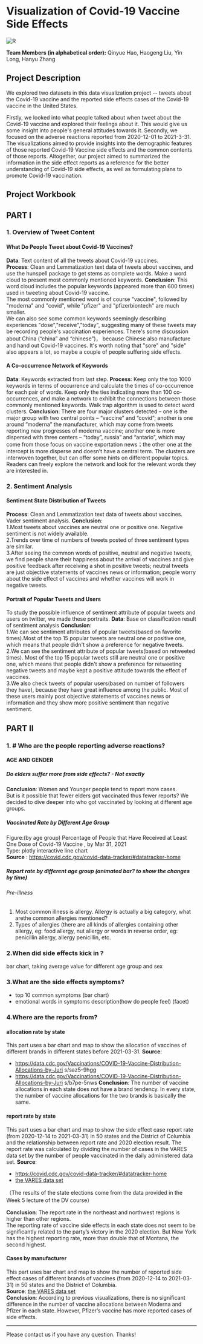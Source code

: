 # Visualization of Covid-19 Vaccine Side Effects

![R](https://img.shields.io/badge/r-%23276DC3.svg?style=for-the-badge&logo=r&logoColor=white)


**Team Members (in alphabetical order):**
Qinyue Hao, Haogeng Liu, Yin Long, Hanyu Zhang


## Project Description
We explored two datasets in this data visualization project -- tweets about the Covid-19 vaccine and the reported side effects cases of the Covid-19 vaccine in the United States. 

Firstly, we looked into what people talked about when tweet about the Covid-19 vaccine and explored their feelings about it. This would give us some insight into people's general attitudes towards it. 
Secondly, we focused on the adverse reactions reported from 2020-12-01 to 2021-3-31. The visualizations aimed to provide insights into the demographic features of those reported Covid-19 Vaccine side effects and the common contents of those reports. Altogether, our project aimed to summarized the information in the side effect reports as a reference for the better understanding of Covid-19 side effects, as well as formulating plans to promote Covid-19 vaccination.


## Project Workbook

## PART Ⅰ

### 1. Overview of Tweet Content

#### What Do People Tweet about Covid-19 Vaccines?
**Data**: Text content of all the tweets about Covid-19 vaccines.    
**Process**: Clean and Lemmatization text data of tweets about vaccines, and use the hunspell package to get stems as complete words. Make a word cloud to present most commonly mentioned keywords.
**Conclusion**: 
This word cloud includes the popular keywords (appeared more than 600 times) used in tweeting about Covid-19 vaccine.         
The most commonly mentioned word is of course "vaccine", followed by "moderna" and "covid", while "pfizer" and "pfizerbiontech" are much smaller.           
We can also see some common keywords seemingly describing experiences "dose","receive","today", suggesting many of these tweets may be recording people's vaccination experiences. There's some discussion about China (“china” and “chinese”)， because Chinese also manufacture and hand out Covid-19 vaccines. It's worth noting that "sore" and "side" also appears a lot, so maybe a couple of people suffering side effects.     

#### A Co-occurrence Network of Keywords
**Data**: Keywords extracted from last step.
**Process**: Keep only the top 1000 keywords in terms of occurrence and calculate the times of co-occurrence for each pair of words. Keep only the ties indicating more than 100 co-occurrences, and make a network to exhibit the connections between those commonly mentioned keywords. Walk trap algorithm is used to detect word clusters.
**Conclusion**: There are four major clusters detected – one is the major group with two central points – “vaccine” and “covid”; another is one around “moderna” the manufacturer, which may come from tweets reporting new progresses of moderna vaccine; another one is more dispersed with three centers – “today”, russia” and “antario”, which may come from those focus on vaccine exportation news；the other one at the intercept is more disperse and doesn’t have a central term. The clusters are interwoven together, but can offer some hints on different popular topics. Readers can freely explore the network and look for the relevant words they are interested in.


### 2. Sentiment Analysis
#### Sentiment State Distribution of Tweets
**Process**: Clean and Lemmatization text data of tweets about vaccines. Vader sentiment
analysis.
**Conclusion**:      
1.Most tweets about vaccines are neutral one or positive one. Negative sentiment is not widely available.           
2.Trends over time of numbers of tweets posted of three sentiment types are similar.            
3.After seeing the common words of positive, neutral and negative tweets, we find people share their happiness about the arrival of vaccines and give positive feedback after receiving a shot in positive tweets; neutral tweets are just objective statements of vaccines news or information; people worry about the side effect of vaccines and whether vaccines will work in negative tweets.    

#### Portrait of Popular Tweets and Users
To study the possible influence of sentiment attribute of popular tweets and users on twitter,
we made these portraits.
**Data**: Base on classification result of sentiment analysis
**Conclusion**:    
1.We can see sentiment attributes of popular tweets(based on favorite times).Most of the top 15 popular tweets are neutral one or positive one, which means that people didn't show a preference for negative tweets.           
2.We can see the sentiment attribute of popular tweets(based on retweeted times). Most of the top 15 popular tweets still are neutral one or positive one, which means that people didn't show a preference for retweeting negative tweets and maybe kept a positive attitude towards the effect of vaccines.      
3.We also check tweets of popular users(based on number of followers they have), because they have great influence among the public. Most of these users mainly post objective statements of vaccines news or information and they show more positive sentiment than negative sentiment.           


## PART Ⅱ
### 1. # Who are the people reporting adverse reactions?

#### AGE AND GENDER
##### Do elders suffer more from side effects? - Not exactly          
**Conclusion**: Women and Younger people tend to report more cases.                     
But is it possible that fewer elders got vaccinated thus fewer reports? We decided to dive deeper into who got vaccinated by looking at different age groups.    

##### Vaccinated Rate by Different Age Group                  
Figure:(by age group) Percentage of People that Have Received at Least One Dose of Covid-19 Vaccine , by Mar 31, 2021            
Type: plotly interactive line chart           
**Source** : https://covid.cdc.gov/covid-data-tracker/#datatracker-home         

##### Report rate by different age group (animated bar? to show the changes by time)
###### Pre-illness
1) Most common illness is allergy. Allergy is actually a big category, what arethe common allergies mentioned?    
2) Types of allergies (there are all kinds of allergies containing other allergy, eg: food allergy, nut allergy or words in reverse order, eg: penicillin allergy, allergy penicillin, etc.

### 2.When did side effects kick in ?
bar chart, taking average value for different age group and sex

### 3.What are the side effects symptoms?
- top 10 common symptoms (bar chart)
- emotional words in symptoms description(how do people feel) (facet)

### 4.Where are the reports from?

#### allocation rate by state
This part uses a bar chart and map to show the allocation of vaccines of different brands in different states before 2021-03-31.
**Source**: 
- https://data.cdc.gov/Vaccinations/COVID-19-Vaccine-Distribution-Allocations-by-Juri
s/saz5-9hgg
- https://data.cdc.gov/Vaccinations/COVID-19-Vaccine-Distribution-Allocations-by-Juri
s/b7pe-5nws
**Conclusion**:
The number of vaccine allocations in each state does not have a brand tendency. In every state, the number of vaccine allocations for the two brands is basically the same.

#### report rate by state
This part uses a bar chart and map to show the side effect case report rate (from 2020-12-14 to 2021-03-31) in 50 states and the District of Columbia and the relationship between report rate and 2020 election result. 
The report rate was calculated by dividing the number of cases in the VARES data set by the number of people vaccinated in the daily administered data set.
**Source**: 
- https://covid.cdc.gov/covid-data-tracker/#datatracker-home
- [the VARES data set](https://www.kaggle.com/ayushggarg/covid19-vaccine-adverse-reactions)

（The results of the state elections come from the data provided in the Week 5 lecture of the DV course）

**Conclusion**:
The report rate in the northeast and northwest regions is higher than other regions.       
The reporting rate of vaccine side effects in each state does not seem to be significantly related to the party’s victory in the 2020 election. But New York has the highest reporting rate, more than double that of Montana, the second highest.

#### Cases by manufacturer
This part uses bar chart and map to show the number of reported side effect cases of different brands of vaccines (from 2020-12-14 to 2021-03-31) in 50 states and the District of Columbia.          
**Source**: [the VARES data set](https://www.kaggle.com/ayushggarg/covid19-vaccine-adverse-reactions)         
**Conclusion**:
According to previous visualizations, there is no significant difference in the number of vaccine allocations between Moderna and Pfizer in each state. However, Pfizer’s vaccine has more reported cases of side effects. 

---
Please contact us if you have any question. Thanks! 
